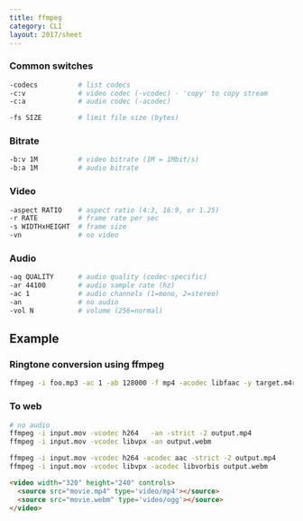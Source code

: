 ```yaml
---
title: ffmpeg
category: CLI
layout: 2017/sheet
---
```


### Common switches

```bash
-codecs          # list codecs
-c:v             # video codec (-vcodec) - 'copy' to copy stream
-c:a             # audio codec (-acodec)
```

```bash
-fs SIZE         # limit file size (bytes)
```

### Bitrate

```bash
-b:v 1M          # video bitrate (1M = 1Mbit/s)
-b:a 1M          # audio bitrate
```

### Video

```bash
-aspect RATIO    # aspect ratio (4:3, 16:9, or 1.25)
-r RATE          # frame rate per sec
-s WIDTHxHEIGHT  # frame size
-vn              # no video
```

### Audio

```bash
-aq QUALITY      # audio quality (codec-specific)
-ar 44100        # audio sample rate (hz)
-ac 1            # audio channels (1=mono, 2=stereo)
-an              # no audio
-vol N           # volume (256=normal)
```

## Example

### Ringtone conversion using ffmpeg

```bash
ffmpeg -i foo.mp3 -ac 1 -ab 128000 -f mp4 -acodec libfaac -y target.m4r
```

### To web

```bash
# no audio
ffmpeg -i input.mov -vcodec h264   -an -strict -2 output.mp4
ffmpeg -i input.mov -vcodec libvpx -an output.webm
```

```bash
ffmpeg -i input.mov -vcodec h264 -acodec aac -strict -2 output.mp4
ffmpeg -i input.mov -vcodec libvpx -acodec libvorbis output.webm
```

```html
<video width="320" height="240" controls>
  <source src="movie.mp4" type='video/mp4'></source>
  <source src="movie.webm" type='video/ogg'></source>
</video>
```
